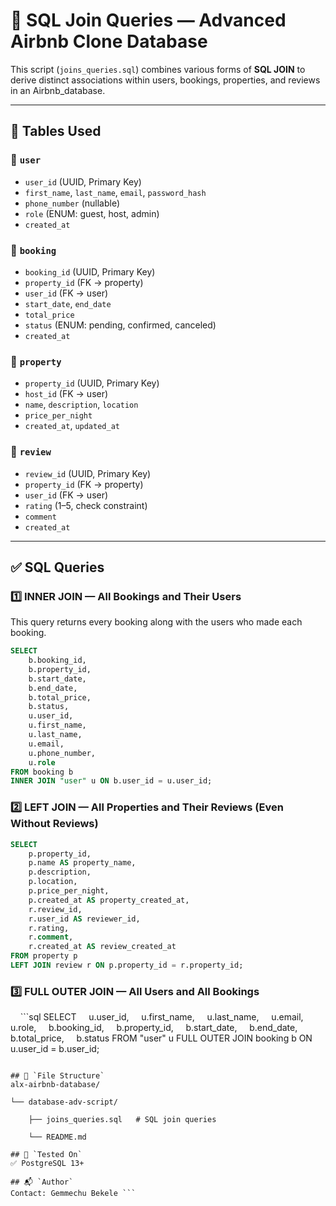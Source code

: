 # 📂 SQL Join Queries — Advanced Airbnb Clone Database

This script (`joins_queries.sql`) combines various forms of **SQL JOIN** to derive distinct associations within users, bookings, properties, and reviews in an Airbnb_database.

---

## 📌 Tables Used

### 🔹 `user`

- `user_id` (UUID, Primary Key)
- `first_name`, `last_name`, `email`, `password_hash`
- `phone_number` (nullable)
- `role` (ENUM: guest, host, admin)
- `created_at`

### 🔹 `booking`

- `booking_id` (UUID, Primary Key)
- `property_id` (FK → property)
- `user_id` (FK → user)
- `start_date`, `end_date`
- `total_price`
- `status` (ENUM: pending, confirmed, canceled)
- `created_at`

### 🔹 `property`

- `property_id` (UUID, Primary Key)
- `host_id` (FK → user)
- `name`, `description`, `location`
- `price_per_night`
- `created_at`, `updated_at`

### 🔹 `review`

- `review_id` (UUID, Primary Key)
- `property_id` (FK → property)
- `user_id` (FK → user)
- `rating` (1–5, check constraint)
- `comment`
- `created_at`

---

## ✅ SQL Queries

### 1️⃣ INNER JOIN — All Bookings and Their Users

This query returns every booking along with the users who made each booking.

```sql
SELECT 
    b.booking_id,
    b.property_id,
    b.start_date,
    b.end_date,
    b.total_price,
    b.status,
    u.user_id,
    u.first_name,
    u.last_name,
    u.email,
    u.phone_number,
    u.role
FROM booking b
INNER JOIN "user" u ON b.user_id = u.user_id;
```

### 2️⃣ LEFT JOIN — All Properties and Their Reviews (Even Without Reviews)

```sql
SELECT 
    p.property_id,
    p.name AS property_name,
    p.description,
    p.location,
    p.price_per_night,
    p.created_at AS property_created_at,
    r.review_id,
    r.user_id AS reviewer_id,
    r.rating,
    r.comment,
    r.created_at AS review_created_at
FROM property p
LEFT JOIN review r ON p.property_id = r.property_id;
```

### 3️⃣ FULL OUTER JOIN — All Users and All Bookings
    
    ```sql
    SELECT
    u.user_id,
    u.first_name,
    u.last_name,
    u.email,
    u.role,
    b.booking_id,
    b.property_id,
    b.start_date,
    b.end_date,
    b.total_price,
    b.status
FROM "user" u
FULL OUTER JOIN booking b ON u.user_id = b.user_id;
```

## 📂 `File Structure`
alx-airbnb-database/

└── database-adv-script/

    ├── joins_queries.sql   # SQL join queries

    └── README.md           

## 🧪 `Tested On`
✅ PostgreSQL 13+

## 📬 `Author`
Contact: Gemmechu Bekele ```